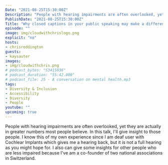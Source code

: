 ```yaml
---
Date: "2021-08-25T15:30:00Z"
Description: "People with hearing impairments are often overlooked, yet they are actually in greater numbers most people believe. In this talk, I'll give insight to those people. I know this of my own experience since I am deaf user with Cochlear Implants which gives me a hearing back, but it is not a full hearing as you might hope for. I also can give some insights for other people who are less impaired because I've am a co-founder of two national associations in Switzerland."
PublishDate: "2021-08-25T15:30:00Z"
Title: "Why closed captions in your public speaking may make a difference"
episode: ""
image: img/cloudwithchrislogo.png
explicit: "no"
hosts:
- chrisreddington
guests:
- kaysauter
images:
- img/cloudwithchris.png
# podcast_bytes: "53415936"
# podcast_duration: "55:42.000"
# podcast_file: 25 - A conversation on mental health.mp3
tags:
- Diversity & Inclusion
- Accessibility
- Diversity
- People
youtube: ""
upcoming: true
---
```

People with hearing impairments are often overlooked, yet they are actually in greater numbers most people believe. In this talk, I'll give insight to those people. I know this of my own experience since I am deaf user with Cochlear Implants which gives me a hearing back, but it is not a full hearing as you might hope for. I also can give some insights for other people who are less impaired because I've am a co-founder of two national associations in Switzerland.
